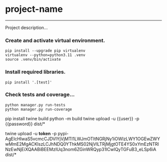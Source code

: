 # project-name

_______________________________________________________________________________

Project description...

### Create and activate virtual environment.

```commandline
pip install --upgrade pip virtualenv
virtualenv --python=python3.11 .venv
source .venv/bin/activate
```

### Install required libraries.

```commandline
pip install '.[test]'
```

### Check tests and coverage...

```commandline
python manager.py run-tests
python manager.py run-coverage
```

pip install twine build
python -m build
twine upload -u {{user}} -p {{password}} dist/*

twine upload -u __token__ -p pypi-AgEIcHlwaS5vcmcCJDVlYjVjMTI1LWJmOTItNGRjNy1iOWIzLWY1OGEwZWYwMmE2MgACKlszLCJhNDQ0YThkMS02NjVlLTRjMjgtOTE4YS0xYmEzNTRlNzEwNjEiXQAABiBEEMzIUq3nom6ZGinWRQyp31lCwlQyTGFuB3_eLSp6iA dist/*
